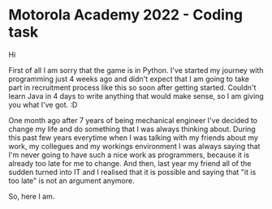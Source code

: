 # Motorola Academy 2022 - Coding task

Hi

First of all I am sorry that the game is in Python. I've started my journey with programming just 4 weeks ago and didn't expect that I am going to take part in recruitment process like this so soon after getting started. Couldn't learn Java in 4 days to write anything that would make sense, so I am giving you what I've got. :D

One month ago after 7 years of being mechanical engineer I've decided to change my life and do something that I was always thinking about. During this past few years everytime when I was talking with my friends about my work, my collegues and my workings environment I was always saying that I'm never going to have such a nice work as programmers, because it is already too late for me to change. And then, last year my friend all of the sudden turned into IT and I realised that it is possible and saying that "it is too late" is not an argument anymore.

So, here I am.
